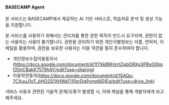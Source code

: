#### BASECAMP Agent

본 서비스는 BASECAMP에서 제공하는 AI 기반 서비스로, 학습자료 분석 및 생성 기능을 지원합니다.

본 서비스를 사용하기 위해서는 관리자를 통한 권한 획득이 반드시 요구되며, 권한이 없는 사용자는 사용이 불가합니다.
권한을 관리하기 위한 개인식별정보는 이름, 연락처, 이메일을 활용하며, 권한을 보유한 사용자는 이용 약관을 필히 준수하여야 합니다.
- 개인정보수집이용동의서(https://docs.google.com/document/d/1f7XkBRHzrtZjsbDRXp3PBxGStiqf20nCBakK7579hAY/edit?usp=sharing)
- 이용약관동의(https://docs.google.com/document/d/1SAQu-7CXuuJ1oT_bHO2S1XHWaTI10srDq9yme6jDjEg/edit?usp=drive_link)

서비스 사용과 관련된 기술적 문제/오류가 발생할 시, 아래 채널을 통해 개발자에게 보고해주세요.
